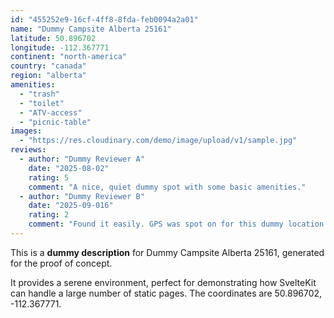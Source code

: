 ```yaml
---
id: "455252e9-16cf-4ff8-8fda-feb0094a2a01"
name: "Dummy Campsite Alberta 25161"
latitude: 50.896702
longitude: -112.367771
continent: "north-america"
country: "canada"
region: "alberta"
amenities:
  - "trash"
  - "toilet"
  - "ATV-access"
  - "picnic-table"
images:
  - "https://res.cloudinary.com/demo/image/upload/v1/sample.jpg"
reviews:
  - author: "Dummy Reviewer A"
    date: "2025-08-02"
    rating: 5
    comment: "A nice, quiet dummy spot with some basic amenities."
  - author: "Dummy Reviewer B"
    date: "2025-09-016"
    rating: 2
    comment: "Found it easily. GPS was spot on for this dummy location."
---
```


This is a **dummy description** for Dummy Campsite Alberta 25161, generated for the proof of concept.

It provides a serene environment, perfect for demonstrating how SvelteKit can handle a large number of static pages. The coordinates are 50.896702, -112.367771.
